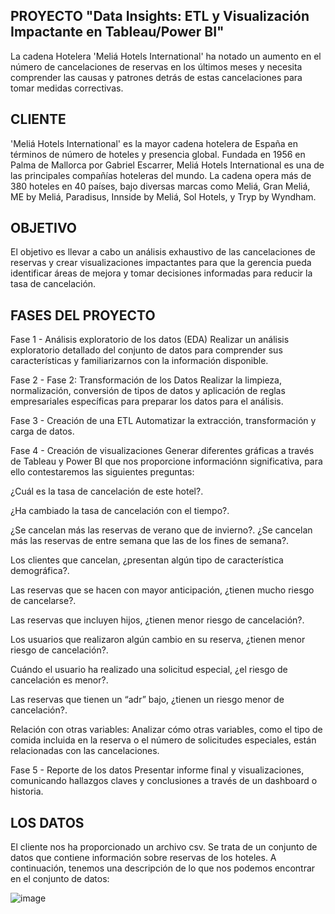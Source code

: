## PROYECTO  "Data Insights: ETL y Visualización Impactante en Tableau/Power BI"
La cadena Hotelera 'Meliá Hotels International' ha notado un aumento en el número de cancelaciones de reservas en los últimos meses y necesita comprender las causas y patrones detrás de estas cancelaciones para tomar medidas correctivas.

## CLIENTE
'Meliá Hotels International' es la mayor cadena hotelera de España en términos de número de hoteles y presencia global. Fundada en 1956 en Palma de Mallorca por Gabriel Escarrer, Meliá Hotels International es una de las principales compañías hoteleras del mundo. La cadena opera más de 380 hoteles en 40 países, bajo diversas marcas como Meliá, Gran Meliá, ME by Meliá, Paradisus, Innside by Meliá, Sol Hotels, y Tryp by Wyndham.

## OBJETIVO
El objetivo es llevar a cabo un análisis exhaustivo de las cancelaciones de reservas y crear visualizaciones impactantes para que la gerencia pueda identificar áreas de mejora y tomar decisiones informadas para reducir la tasa de cancelación.

## FASES DEL PROYECTO
  Fase 1 - Análisis exploratorio de los datos (EDA)
  Realizar un análisis exploratorio detallado del conjunto de datos para comprender sus características y familiarizarnos con la información disponible.
  
  Fase 2 - Fase 2: Transformación de los Datos
  Realizar la limpieza, normalización, conversión de tipos de datos y aplicación de reglas empresariales específicas para preparar los datos para el análisis.
  
  Fase 3 - Creación de una ETL
  Automatizar la extracción, transformación y carga de datos.
 
  Fase 4 - Creación de visualizaciones
  Generar diferentes gráficas a través de Tableau y Power BI que nos proporcione informaciónn significativa, para ello contestaremos las siguientes preguntas:
  
¿Cuál es la tasa de cancelación de este hotel?.

¿Ha cambiado la tasa de cancelación con el tiempo?.

¿Se cancelan más las reservas de verano que de invierno?. ¿Se cancelan más las reservas de entre semana que las de los fines de semana?.

Los clientes que cancelan, ¿presentan algún tipo de característica demográfica?.

Las reservas que se hacen con mayor anticipación, ¿tienen mucho riesgo de cancelarse?.

Las reservas que incluyen hijos, ¿tienen menor riesgo de cancelación?.

Los usuarios que realizaron algún cambio en su reserva, ¿tienen menor riesgo de cancelación?.

Cuándo el usuario ha realizado una solicitud especial, ¿el riesgo de cancelación es menor?.

Las reservas que tienen un “adr” bajo, ¿tienen un riesgo menor de cancelación?.

Relación con otras variables: Analizar cómo otras variables, como el tipo de comida incluida en la reserva o el número de solicitudes especiales, están relacionadas con las cancelaciones.

  Fase 5 - Reporte de los datos
  Presentar informe final y visualizaciones, comunicando hallazgos claves y conclusiones a través de un dashboard o historia.


## LOS DATOS

El cliente nos ha proporcionado un archivo csv. Se trata de un conjunto de datos que contiene información sobre reservas de los hoteles. A continuación, tenemos una descripción de lo que nos podemos encontrar en el conjunto de datos:

![image](https://github.com/user-attachments/assets/c1006368-d7f7-48be-b538-5e38c1707931)

